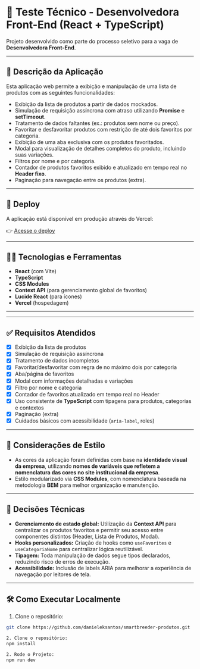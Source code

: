 # 🛒 Teste Técnico - Desenvolvedora Front-End (React + TypeScript)

Projeto desenvolvido como parte do processo seletivo para a vaga de **Desenvolvedora Front-End**.

---

## 📌 Descrição da Aplicação

Esta aplicação web permite a exibição e manipulação de uma lista de produtos com as seguintes funcionalidades:

- Exibição da lista de produtos a partir de dados mockados.
- Simulação de requisição assíncrona com atraso utilizando **Promise** e **setTimeout**.
- Tratamento de dados faltantes (ex.: produtos sem nome ou preço).
- Favoritar e desfavoritar produtos com restrição de até dois favoritos por categoria.
- Exibição de uma aba exclusiva com os produtos favoritados.
- Modal para visualização de detalhes completos do produto, incluindo suas variações.
- Filtros por nome e por categoria.
- Contador de produtos favoritos exibido e atualizado em tempo real no **Header fixo**.
- Paginação para navegação entre os produtos (extra).

---

## 🚀 Deploy

A aplicação está disponível em produção através do Vercel:

👉 [Acesse o deploy](https://smartbreeder-produtos.vercel.app/)

---

## 🧑‍💻 Tecnologias e Ferramentas

- **React** (com Vite)
- **TypeScript**
- **CSS Modules**
- **Context API** (para gerenciamento global de favoritos)
- **Lucide React** (para ícones)
- **Vercel** (hospedagem)

---


---

## ✅ Requisitos Atendidos

- [x] Exibição da lista de produtos
- [x] Simulação de requisição assíncrona
- [x] Tratamento de dados incompletos
- [x] Favoritar/desfavoritar com regra de no máximo dois por categoria
- [x] Aba/página de favoritos
- [x] Modal com informações detalhadas e variações
- [x] Filtro por nome e categoria
- [x] Contador de favoritos atualizado em tempo real no Header
- [x] Uso consistente de **TypeScript** com tipagens para produtos, categorias e contextos
- [x] Paginação (extra)
- [x] Cuidados básicos com acessibilidade (`aria-label`, roles)

---

## 🎨 Considerações de Estilo

- As cores da aplicação foram definidas com base na **identidade visual da empresa**, utilizando **nomes de variáveis que refletem a nomenclatura das cores no site institucional da empresa**.
- Estilo modularizado via **CSS Modules**, com nomenclatura baseada na metodologia **BEM** para melhor organização e manutenção.

---

## 📝 Decisões Técnicas

- **Gerenciamento de estado global:** Utilização da **Context API** para centralizar os produtos favoritos e permitir seu acesso entre componentes distintos (Header, Lista de Produtos, Modal).
- **Hooks personalizados:** Criação de hooks como `useFavorites` e `useCategoriaNome` para centralizar lógica reutilizável.
- **Tipagem:** Toda manipulação de dados segue tipos declarados, reduzindo risco de erros de execução.
- **Acessibilidade:** Inclusão de labels ARIA para melhorar a experiência de navegação por leitores de tela.

---

## 🛠️ Como Executar Localmente

1. Clone o repositório:
```bash
git clone https://github.com/danieleksantos/smartbreeder-produtos.git

2. Clone o repositório:
npm install

2. Rode o Projeto:
npm run dev



